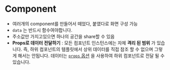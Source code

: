 # Component

- 여러개의 component를 만들어서 떼었다, 붙였다로 화면 구성 가능
- `data` 는 반드시 함수여야합니다.
- 주소값만 가지고있으면 하나의 공간을 share할 수 있음
- **Props로 데이터 전달하기** : 모든 컴포넌트 인스턴스에는 자체 **격리 된 범위** 가 있습니다. 즉, 하위 컴포넌트의 템플릿에서 상위 데이터를 직접 참조 할 수 없으며 그렇게 해서는 안됩니다. 데이터는 [`props` 옵션](https://kr.vuejs.org/v2/api/#props) 을 사용하여 하위 컴포넌트로 전달 될 수 있습니다.
